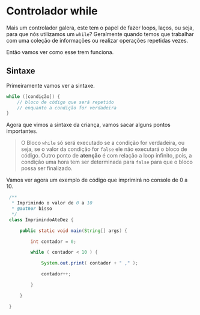 # Controlador while

Mais um controlador galera, este tem o papel de fazer loops, laços, ou seja, para que nós utilizamos um `while`? Geralmente quando temos que trabalhar com uma coleção de informações ou realizar operações repetidas vezes.

Então vamos ver como esse trem funciona.

## Sintaxe

Primeiramente vamos ver a sintaxe.

```java
while ([condição]) {
    // bloco de código que será repetido
    // enquanto a condição for verdadeira
}
```

Agora que vimos a sintaxe da criança, vamos sacar alguns pontos importantes.

> O Bloco `while` só será executado se a condição for verdadeira, ou seja, se o valor da condição for `false` ele não executará o bloco de código. Outro ponto de **atenção** é com relação a loop infinito, pois, a condição uma hora tem ser determinada para `false` para que o bloco possa ser finalizado.

Vamos ver agora um exemplo de código que imprimirá no console de 0 a 10.

```java
 /**
  * Imprimindo o valor de 0 a 10
  * @author bisso
  */
 class ImprimindoAteDez {

     public static void main(String[] args) {

         int contador = 0;

         while ( contador < 10 ) {

             System.out.print( contador + " ," );

             contador++;

         }

     }

 }
```

